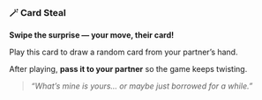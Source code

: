 ### 🪄 Card Steal  
**Swipe the surprise — your move, their card!**

Play this card to draw a random card from your partner’s hand.

After playing, **pass it to your partner** so the game keeps twisting.

> *“What’s mine is yours… or maybe just borrowed for a while.”*